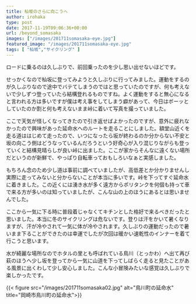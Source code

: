 ```yaml
---
title: 杣坂のさらに向こうへ
author: irohaka
type: post
date: 2017-11-19T09:06:36+00:00
url: /beyond_somasaka
images: ["/images/201711somasaka-eye.jpg"]
featured_image: "/images/201711somasaka-eye.jpg"
tags: [ "杣坂","サイクリング" ]
---
```


ロードに乗るのは久しぶりで、前回乗ったのを少し思い出せないほどです。
  
せっかくなので杣坂に登ってみようと久しぶりに行ってみました。運動をするのが久しぶりなので途中でバテてしまうのではと思っていたのですが、何も考えないで少しずつ登っていたら結構登れるものですね。よく運動をすると無心になると言われる方は多いですが僕は考え事をしてしまう癖があって、今日はボーッとしていたのか割と何も考えないまま峠に着いて写真を撮っていました。
  
ここで天気が怪しくなってきたので引き返せばよかったのですが、意外に疲れなかったので興味があった延命水へのルートを走ることにしました。額堂山近くを走る道ははじめて走ったので、いつになったら坂が終わるのか分からない不安と坂の向こう側はどうなっているんだろうという好奇心が入り混じりながらも登っていくと結構見晴らしが良い峠に出ました。ここが家からそんなに遠くない場所だというのが新鮮で、やっぱり自転車っておもしろいなぁと実感しました。
  
もちろん念のため少し道は事前に調べていましたが、高低差とか分かりませんし実際に走ってみないと分からないことが本当に多いです。峠を下ってすぐ延命水に着きました。この近くには湧き水が多く遠方からポリタンクを何個も持って車で来る方が多いのは知っていましたが、こんな山の上のほうにあるとは思いませんでした。
  
ここから一気に下る時に普段着じゃなくてキチンとした格好で来るべきだったと思いました。本当に冬のサイクリングは危ないです。登りは汗をかいて暑くなりますが、汗が冷やされて一気に体が冷やされます。久しぶりの運動だったので暑いまま下ることができたのは幸運でしたが次回は暖かい速乾性のインナーを着て行こうと思います。
  
水が綺麗な場所なのでホタルの里とも呼ばれている鳥川（とっかわ）へ出て再び萩のほうへ少し坂を登ってから一気に山道を下ってしばらく走ると見たことがある風景に出くわして少し安心しました。こんな小冒険みたいな感覚は久しぶりで楽しかったです。

{{< figure src="/images/201711somasaka02.jpg" alt="鳥川町の延命水" title="岡崎市鳥川町の延命水">}}
